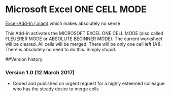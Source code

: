 # Microsoft Excel ONE CELL MODE
[Excel-Add-In (.xlam)](http://marco-krapf.de/excel/) which makes absolutely no sense

This Add-in activates the MICROSOFT EXCEL ONE CELL MODE (also called FLEUERER MODE or ABSOLUTE BEGINNER MODE). The current worksheet will be cleared. All cells will be merged. There will be only one cell left (A1). There is absolutely no need to do this. Simply stupid.

##Version history

### Version 1.0 (12 March 2017)
* Coded and published on urgent request for a highly esteemed colleague who has the steady desire to merge cells

